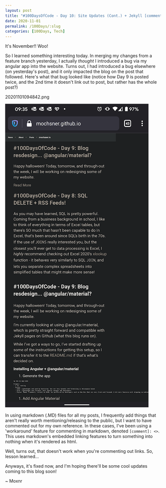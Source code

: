```yaml
---
layout: post
title: "#100DaysOfCode - Day 10: Site Updates (Cont.) + Jekyll [comment]: <> Bug =)"
date: 2020-11-01
permalink: /100Days/:slug
categories: [100Days, Tech]
---
```



It's November!! Woo!

So I learned something interesting today. In merging my changes from a feature branch yesterday, I actually _thought_ I introduced a bug via my angular app into the website. Turns out, I had introduced a bug elsewhere (on yesterday's post), and it only impacted the blog on the post that followed. Here's what that bug looked like (notice how Day 9 is posted twice, and the 2nd time it doesn't link out to post, but rather has the whole post?)

20201101094842.png

![Jekyll Markdown Comment Bug](2020-11-01-09-51-43.png)

In using markdown (.MD) files for all my posts, I frequently add things that aren't really worth mentioning/releasing to the public, but I want to have commented out for my own reference. In these cases, I've been using a 'workaround' feature for commenting in markdown, denoted `[comment]: <>`. This uses markdown's embedded linking features to turn something into nothing when it's rendered as html. 

Well, turns out, that doesn't work when you're commenting out links. So, lesson learned...

Anyways, it's fixed now, and I'm hoping there'll be some cool updates coming to this blog soon! 

~ Moxnr
